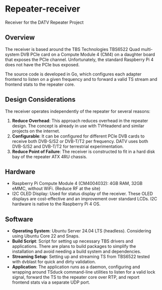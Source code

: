 # Repeater-receiver
Receiver for the DATV Repeater Project

## Overview
The receiver is based around the TBS Technologies TBS6522 Quad multi-system DVB PCIe card on a Compute Module 4 (CM4) on a daughter board that exposes the PCIe channel. Unfortunately, the standard Raspberry Pi 4 does not have the PCIe bus exposed.

The source code is developed in Go, which configures each adapter frontend to listen on a given frequency and to forward a valid TS stream and frontend stats to the repeater core.

## Design Considerations
The receiver operates independently of the repeater for several reasons:
1. **Reduce Overhead**: This approach reduces overhead in the repeater design. The concept is already in use with TVHeadend and similar projects on the internet.
2. **Configurable**: It can be configured for different PCIe DVB cards to receive both DVB-S/S2 or DVB-T/T2 per frequency. DATV uses both DVB-S/S2 and DVB-T/T2 for terrestrial experimentation.
3. **Reduce Point of Failure**: The receiver is constructed to fit in a hard disk bay of the repeater ATX 4RU chassis.

## Hardware
- Raspberry Pi Compute Module 4 (CM4004032): 4GB RAM, 32GB eMMC, without WiFi. (Reduce RF at the site)
- I2C OLED Display: Used for status display of the receiver. These OLED displays are cost-effective and an improvement over standard LCDs. I2C hardware is native to the Raspberry Pi 4 OS.

## Software
- **Operating System**: Ubuntu Server 24.04 LTS (headless). Considering using Ubuntu Core 22 and Snaps.
- **Build Script**: Script for setting up necessary TBS drivers and applications. There are plans to build packages to simplify the installation and avoid needing a build system and dependencies.
- **Streaming Setup**: Setting up and streaming TS from TBS6522 tested with dvblast for quick and dirty validation.
- **Application**: The application runs as a daemon, configuring and wrapping around TSduck command-line utilities to listen for a valid lock signal, forward the TS to the repeater core over RTP, and report frontend stats via a separate UDP port.


